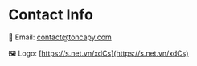 # Contact Info

📩 Email: contact@toncapy.com

🖼 Logo: [https://s.net.vn/xdCs](https://s.net.vn/xdCs)
